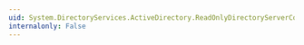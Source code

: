 ```yaml
---
uid: System.DirectoryServices.ActiveDirectory.ReadOnlyDirectoryServerCollection.IndexOf(System.DirectoryServices.ActiveDirectory.DirectoryServer)
internalonly: False
---
```


